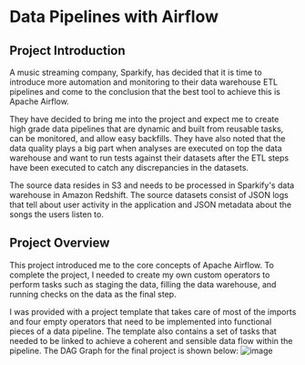 # Data Pipelines with Airflow
## Project Introduction
A music streaming company, Sparkify, has decided that it is time to introduce more automation and monitoring to their data warehouse ETL pipelines and come to the conclusion that the best tool to achieve this is Apache Airflow.

They have decided to bring me into the project and expect me to create high grade data pipelines that are dynamic and built from reusable tasks, can be monitored, and allow easy backfills. They have also noted that the data quality plays a big part when analyses are executed on top the data warehouse and want to run tests against their datasets after the ETL steps have been executed to catch any discrepancies in the datasets.

The source data resides in S3 and needs to be processed in Sparkify's data warehouse in Amazon Redshift. The source datasets consist of JSON logs that tell about user activity in the application and JSON metadata about the songs the users listen to.

## Project Overview
This project introduced me to the core concepts of Apache Airflow. To complete the project, I needed to create my own custom operators to perform tasks such as staging the data, filling the data warehouse, and running checks on the data as the final step.

I was provided with a project template that takes care of most of the imports and four empty operators that need to be implemented into functional pieces of a data pipeline. The template also contains a set of tasks that needed to be linked to achieve a coherent and sensible data flow within the pipeline.
The DAG Graph for the final project is shown below:
![image](https://github.com/ajinjue/Data_Pipeline_with_Apache_Airflow/assets/100845693/f72ea19c-ac5d-4e3a-856c-6e5ee3ed4b74)

